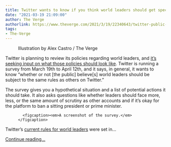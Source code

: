 ```yaml
---
title: Twitter wants to know if you think world leaders should get special treatment
date: "2021-03-19 21:09:00"
author: The Verge
authorlink: https://www.theverge.com/2021/3/19/22340643/twitter-public-survey-world-leader-rules-enforcement
tags:
- The-Verge
---
```

<figure>
      <img alt="" src="https://cdn.vox-cdn.com/thumbor/fX0U_Z-xbvdsxSV-p-0chdKNiAc=/0x0:2040x1360/1310x873/cdn.vox-cdn.com/uploads/chorus_image/image/68995968/acastro_180827_1777_0002.0.jpg" />
        <figcaption>Illustration by Alex Castro / The Verge</figcaption>
    </figure>

  <p id="cf80W6">Twitter is planning to review its policies regarding world leaders, and <a href="https://blog.twitter.com/en_us/topics/company/2019/worldleaders2019.html">it’s seeking input on what those policies should look like</a>. Twitter is running a survey from March 19th to April 12th, and it says, in general, it wants to know “whether or not [the public] believe[s] world leaders should be subject to the same rules as others on Twitter.”</p>
<p id="ixUbm0">The survey gives you a hypothetical situation and a list of potential actions it should take. It also asks questions like whether leaders should face more, less, or the same amount of scrutiny as other accounts and if it’s okay for the platform to ban a sitting president or prime minister. </p>
  <figure class="e-image">
        
      <figcaption><em>A screenshot of the survey.</em></figcaption>
  </figure>
<p id="w0sUsc">Twitter’s <a href="https://blog.twitter.com/en_us/topics/company/2019/worldleaders2019.html">current rules for world leaders</a> were set in...</p>
  <p>
    <a href="https://www.theverge.com/2021/3/19/22340643/twitter-public-survey-world-leader-rules-enforcement">Continue reading&hellip;</a>
  </p>